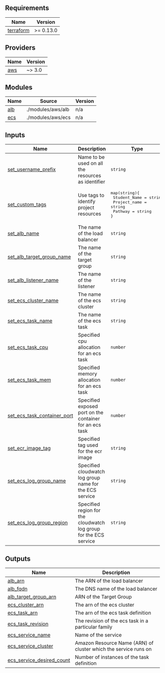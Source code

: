 <!-- BEGIN_TF_DOCS -->
## Requirements

| Name | Version |
|------|---------|
| <a name="requirement_terraform"></a> [terraform](#requirement\_terraform) | >= 0.13.0 |

## Providers

| Name | Version |
|------|---------|
| <a name="requirement_aws"></a> [aws](#requirement\_aws) | ~> 3.0 |

## Modules

| Name | Source | Version |
|------|--------|---------|
| <a name="module_alb"></a> [alb](#module\_alb) | ./modules/aws/alb | n/a |
| <a name="module_ecs"></a> [ecs](#module\_ecs) | ./modules/aws/ecs | n/a |

<!-- ## Resources

No resources. -->

## Inputs

| Name | Description | Type | Default | Required |
|------|-------------|------|---------|:--------:|
| <a name="input_set_username_prefix"></a> [set\_username\_prefix](#input\_set\_username\_prefix) | Name to be used on all the resources as identifier | `string` | null | yes |
| <a name="input_set_custom_tags"></a> [set\_custom\_tags](#input\_set\_custom\_tags) | Use tags to identify project resources | <pre>map(string){<br>  Student_Name = string<br>  Project_name = string<br>  Pathway = string<br>}</pre> | null | yes |
| <a name="input_set_alb_name"></a> [set\_alb\_name](#input\_set\_alb\_name) | The name of the load balancer | `string` | null | yes |
| <a name="input_set_alb_target_group_name"></a> [set\_alb\_target\_group\_name](#input\_set\_alb\_target\_group\_name) | The name of the target group | `string` | null | yes |
| <a name="input_set_alb_listener_name"></a> [set\_alb\_listener\_name](#input\_set\_alb\_listener\_name) | The name of the listener | `string` | null | yes |
| <a name="input_set_ecs_cluster_name"></a> [set\_ecs\_cluster\_name](#input\_set\_ecs\_cluster\_name) | The name of the ecs cluster | `string` | null | yes |
| <a name="input_set_ecs_task_name"></a> [set\_ecs\_task\_name](#input\_set\_ecs\_task\_name) | The name of the ecs task | `string` | null | yes |
| <a name="input_set_ecs_task_cpu"></a> [set\_ecs\_task\_cpu](#input\_set\_ecs\_task\_cpu) | Specified cpu allocation for an ecs task | `number` | null | yes |
| <a name="input_set_ecs_task_mem"></a> [set\_ecs\_task\_mem](#input\_set\_ecs\_task\_mem) | Specified memory allocation for an ecs task | `number` | null | yes |
| <a name="input_set_ecs_task_container_port"></a> [set\_ecs\_task\_container\_port](#input\_set\_ecs\_task\_container\_port) | Specified exposed port on the container for an ecs task | `number` | null | yes |
| <a name="input_set_ecr_image_tag"></a> [set\_ecr\_image\_tag](#input\_set\_ecr\_image\_tag) | Specified tag used for the ecr image | `string` | null | yes |
| <a name="input_set_ecs_log_group_name"></a> [set\_ecs\_log\_group\_name](#input\_set\_ecs\_log\_group\_name) | Specified cloudwatch log group name for the ECS service | `string` | null | yes |
| <a name="input_set_ecs_log_group_region"></a> [set\_ecs\_log\_group\_region](#input\_set\_ecs\_log\_group\_region) | Specified region for the cloudwatch log group for the ECS service | `string` | null | yes |

## Outputs

| Name | Description |
|------|-------------|
| <a name="output_alb_arn"></a> [alb\_arn](#output\_alb\_arn) | The ARN of the load balancer |
| <a name="output_alb_fqdn"></a> [alb\_fqdn](#output\_alb\_fqdn) | The DNS name of the load balancer |
| <a name="output_alb_target_group_arn"></a> [alb\_target\_group\_arn](#output\_alb\_target\_group\_arn) | ARN of the Target Group |
| <a name="output_ecs_cluster_arn"></a> [ecs\_cluster\_arn](#output\_ecs\_cluster\_arn) | The arn of the ecs cluster |
| <a name="output_ecs_task_arn"></a> [ecs\_task\_arn](#output\_ecs\_task\_arn) | The arn of the ecs task definition |
| <a name="output_ecs_task_revision"></a> [ecs\_task\_revision](#output\_ecs\_task\_revision) | The revision of the ecs task in a particular family |
| <a name="output_ecs_service_name"></a> [ecs\_service\_name](#output\_ecr\_service\_name) | Name of the service |
| <a name="output_ecs_service_cluster"></a> [ecs\_service\_cluster](#output\_ecs\_service\_cluster) | Amazon Resource Name (ARN) of cluster which the service runs on |
| <a name="output_ecs_service_desired_count"></a> [ecs\_service\_desired\_count](#output\_ecs\_service\_desired\_count) | Number of instances of the task definition |
<!-- END_TF_DOCS -->